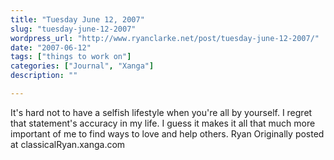 ```yaml
---
title: "Tuesday June 12, 2007"
slug: "tuesday-june-12-2007"
wordpress_url: "http://www.ryanclarke.net/post/tuesday-june-12-2007/"
date: "2007-06-12"
tags: ["things to work on"]
categories: ["Journal", "Xanga"]
description: ""

---
```


It's hard not to have a selfish lifestyle when you're all by yourself.
I regret that statement's accuracy in my life. I guess it makes it all that much more important of me to find ways to love and help others.
Ryan
Originally posted at classicalRyan.xanga.com
